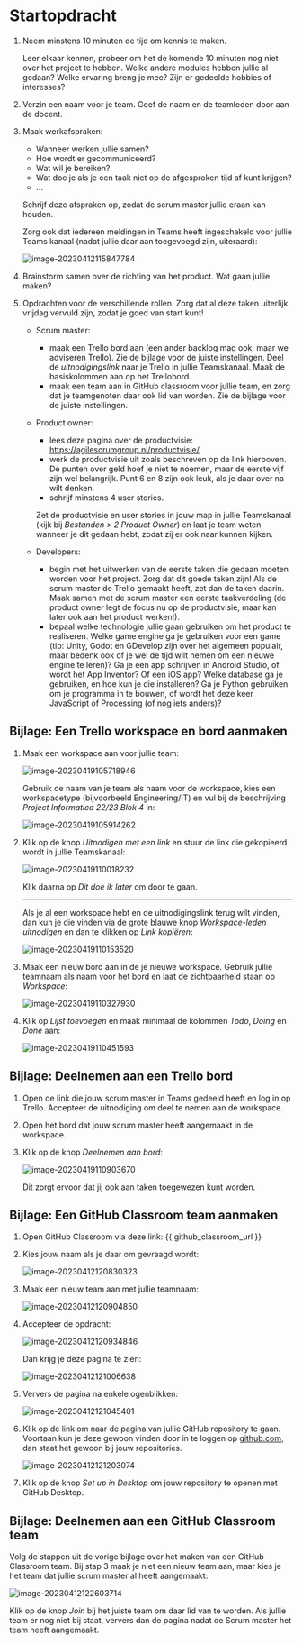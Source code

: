 # Startopdracht

1. Neem minstens 10 minuten de tijd om kennis te maken.

   Leer elkaar kennen, probeer om het de komende 10 minuten nog niet over het project te hebben. Welke andere modules hebben jullie al gedaan? Welke ervaring breng je mee? Zijn er gedeelde hobbies of interesses?

2. Verzin een naam voor je team. Geef de naam en de teamleden door aan de docent.

3. Maak werkafspraken:

   - Wanneer werken jullie samen?
   - Hoe wordt er gecommuniceerd?
   - Wat wil je bereiken?
   - Wat doe je als je een taak niet op de afgesproken tijd af kunt krijgen?
   - ...

   Schrijf deze afspraken op, zodat de scrum master jullie eraan kan houden.

   Zorg ook dat iedereen meldingen in Teams heeft ingeschakeld voor jullie Teams kanaal (nadat jullie daar aan toegevoegd zijn, uiteraard):

   ![image-20230412115847784](assets/startopdracht/image-20230412115847784.png)

4. Brainstorm samen over de richting van het product. Wat gaan jullie maken?

5. Opdrachten voor de verschillende rollen. Zorg dat al deze taken uiterlijk vrijdag vervuld zijn, zodat je goed van start kunt!

   - Scrum master: 

     - maak een Trello bord aan (een ander backlog mag ook, maar we adviseren Trello). Zie de bijlage voor de juiste instellingen. Deel de *uitnodigingslink* naar je Trello in jullie Teamskanaal. Maak de basiskolommen aan op het Trellobord.
     - maak een team aan in GitHub classroom voor jullie team, en zorg dat je teamgenoten daar ook lid van worden. Zie de bijlage voor de juiste instellingen.

   - Product owner:

     - lees deze pagina over de productvisie: <https://agilescrumgroup.nl/productvisie/>
     - werk de productvisie uit zoals beschreven op de link hierboven. De punten over geld hoef je niet te noemen, maar de eerste vijf zijn wel belangrijk. Punt 6 en 8 zijn ook leuk, als je daar over na wilt denken.
     - schrijf minstens 4 user stories.

     Zet de productvisie en user stories in jouw map in jullie Teamskanaal (kijk bij *Bestanden > 2 Product Owner*) en laat je team weten wanneer je dit gedaan hebt, zodat zij er ook naar kunnen kijken.

   - Developers:

     - begin met het uitwerken van de eerste taken die gedaan moeten worden voor het project. Zorg dat dit goede taken zijn! Als de scrum master de Trello gemaakt heeft, zet dan de taken daarin. Maak samen met de scrum master een eerste taakverdeling (de product owner legt de focus nu op de productvisie, maar kan later ook aan het product werken!).
     - bepaal welke technologie jullie gaan gebruiken om het product te realiseren. Welke game engine ga je gebruiken voor een game (tip: Unity, Godot en GDevelop zijn over het algemeen populair, maar bedenk ook of je wel de tijd wilt nemen om een nieuwe engine te leren)? Ga je een app schrijven in Android Studio, of wordt het App Inventor? Of een iOS app? Welke database ga je gebruiken, en hoe kun je die installeren? Ga je Python gebruiken om je programma in te bouwen, of wordt het deze keer JavaScript of Processing (of nog iets anders)?

## Bijlage: Een Trello workspace en bord aanmaken

1. Maak een workspace aan voor jullie team:

   ![image-20230419105718946](assets/startopdracht/image-20230419105718946.png)

   Gebruik de naam van je team als naam voor de workspace, kies een workspacetype (bijvoorbeeld Engineering/IT) en vul bij de beschrijving *Project Informatica 22/23 Blok 4* in:

   ![image-20230419105914262](assets/startopdracht/image-20230419105914262.png)

2. Klik op de knop *Uitnodigen met een link* en stuur de link die gekopieerd wordt in jullie Teamskanaal:

   ![image-20230419110018232](assets/startopdracht/image-20230419110018232.png)

   Klik daarna op *Dit doe ik later* om door te gaan.

   ---

   Als je al een workspace hebt en de uitnodigingslink terug wilt vinden, dan kun je die vinden via de grote blauwe knop *Workspace-leden uitnodigen* en dan te klikken op *Link kopiëren*:

   ![image-20230419110153520](assets/startopdracht/image-20230419110153520.png)

3. Maak een nieuw bord aan in de je nieuwe workspace. Gebruik jullie teamnaam als naam voor het bord en laat de zichtbaarheid staan op *Workspace*:

   ![image-20230419110327930](assets/startopdracht/image-20230419110327930.png)

4. Klik op *Lijst toevoegen* en maak minimaal de kolommen *Todo*, *Doing* en *Done* aan:

   ![image-20230419110451593](assets/startopdracht/image-20230419110451593.png)

## Bijlage: Deelnemen aan een Trello bord

1. Open de link die jouw scrum master in Teams gedeeld heeft en log in op Trello. Accepteer de uitnodiging om deel te nemen aan de workspace.

2. Open het bord dat jouw scrum master heeft aangemaakt in de workspace.

3. Klik op de knop *Deelnemen aan bord*:

   ![image-20230419110903670](assets/startopdracht/image-20230419110903670.png)

   Dit zorgt ervoor dat jij ook aan taken toegewezen kunt worden.

## Bijlage: Een GitHub Classroom team aanmaken

1. Open GitHub Classroom via deze link: {{ github_classroom_url }}

2. Kies jouw naam als je daar om gevraagd wordt:

   ![image-20230412120830323](assets/startopdracht/image-20230412120830323.png)

3. Maak een nieuw team aan met jullie teamnaam:

   ![image-20230412120904850](assets/startopdracht/image-20230412120904850.png)

4. Accepteer de opdracht:

   ![image-20230412120934846](assets/startopdracht/image-20230412120934846.png)

   Dan krijg je deze pagina te zien:

   ![image-20230412121006638](assets/startopdracht/image-20230412121006638.png)

5. Ververs de pagina na enkele ogenblikken:

   ![image-20230412121045401](assets/startopdracht/image-20230412121045401.png)

6. Klik op de link om naar de pagina van jullie GitHub repository te gaan. Voortaan kun je deze gewoon vinden door in te loggen op [github.com](https://github.com), dan staat het gewoon bij jouw repositories.

   ![image-20230412121203074](assets/startopdracht/image-20230412121203074.png)

7. Klik op de knop *Set up in Desktop* om jouw repository te openen met GitHub Desktop.

## Bijlage: Deelnemen aan een GitHub Classroom team

Volg de stappen uit de vorige bijlage over het maken van een GitHub Classroom team. Bij stap 3 maak je niet een nieuw team aan, maar kies je het team dat jullie scrum master al heeft aangemaakt:

![image-20230412122603714](assets/startopdracht/image-20230412122603714.png)

Klik op de knop *Join* bij het juiste team om daar lid van te worden. Als jullie team er nog niet bij staat, ververs dan de pagina nadat de Scrum master het team heeft aangemaakt.